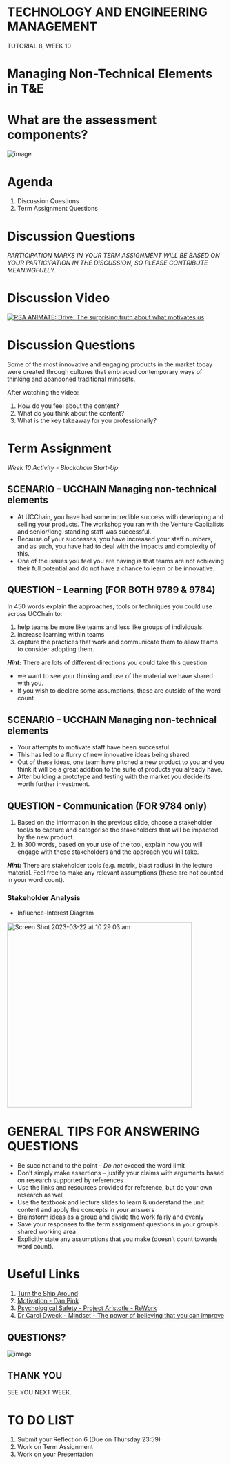 # TECHNOLOGY AND ENGINEERING MANAGEMENT 
TUTORIAL 8, WEEK 10

# Managing Non-Technical Elements in T&E

# What are the assessment components?
![image](https://github.com/I-Man-H/I-TEM/assets/125527438/e051fc88-b15e-4fd5-b3c1-f196c8e40303)


# Agenda
1. Discussion Questions
2. Term Assignment Questions

# Discussion Questions
_PARTICIPATION MARKS IN YOUR TERM ASSIGNMENT WILL BE BASED ON YOUR PARTICIPATION IN THE DISCUSSION, SO PLEASE CONTRIBUTE MEANINGFULLY._

# Discussion Video

[![RSA ANIMATE: Drive: The surprising truth about what motivates us](http://img.youtube.com/vi/u6XAPnuFjJc/0.jpg)](https://www.youtube.com/watch?v=u6XAPnuFjJc)

# Discussion Questions

Some of the most innovative and engaging products in the market today were created through cultures that embraced contemporary ways of thinking and abandoned traditional mindsets.

After watching the video:

1. How do you feel about the content?
2. What do you think about the content?
3. What is the key takeaway for you professionally?

# Term Assignment

_Week 10 Activity - Blockchain Start-Up_

## SCENARIO – UCCHAIN Managing non-technical elements

* At UCChain, you have had some incredible success with developing and selling your products. The workshop you ran with the Venture Capitalists and senior/long-standing staff was successful.
* Because of your successes, you have increased your staff numbers, and as such, you have had to deal with the impacts and complexity of this.
* One of the issues you feel you are having is that teams are not achieving their full potential and do not have a chance to learn or be innovative.

## QUESTION – Learning (FOR BOTH 9789 & 9784)

In 450 words explain the approaches, tools or techniques you could use across UCChain to:
1. help teams be more like teams and less like groups of individuals.
2. increase learning within teams
3. capture the practices that work and communicate them to allow teams to consider adopting them.

**_Hint:_** There are lots of different directions you could take this question
* we want to see your thinking and use of the material we have shared with you.
* If you wish to declare some assumptions, these are outside of the word count.


## SCENARIO – UCCHAIN Managing non-technical elements

* Your attempts to motivate staff have been successful.
* This has led to a flurry of new innovative ideas being shared.
* Out of these ideas, one team have pitched a new product to you and you think it will be a great addition to the suite of products you already have.
* After building a prototype and testing with the market you decide its worth further investment.

## QUESTION - Communication (FOR 9784 only)

1. Based on the information in the previous slide, choose a stakeholder tool/s to capture and categorise the stakeholders that will be impacted by the new product.
2. In 300 words, based on your use of the tool, explain how you will engage with these stakeholders and the approach you will take.

**_Hint:_** There are stakeholder tools (e.g. matrix, blast radius) in the lecture material.
Feel free to make any relevant assumptions (these are not counted in your word count).

### Stakeholder Analysis

 * Influence-Interest Diagram
<img width="428" alt="Screen Shot 2023-03-22 at 10 29 03 am" src="https://user-images.githubusercontent.com/125527438/226764506-14c55f9a-9d42-4b15-aa71-7651313adbe4.png">


# GENERAL TIPS FOR ANSWERING QUESTIONS

* Be succinct and to the point – *Do not* exceed the word limit
* Don’t simply make assertions – justify your claims with arguments based on research supported by references
* Use the links and resources provided for reference, but do your own research as well
* Use the textbook and lecture slides to learn & understand the unit content and apply the concepts in your answers
* Brainstorm ideas as a group and divide the work fairly and evenly
* Save your responses to the term assignment questions in your group’s shared working area
* Explicitly state any assumptions that you make (doesn’t count towards word count).

# Useful Links
1. [Turn the Ship Around](https://youtu.be/HYXH2XUfhfo)
2. [Motivation - Dan Pink](https://www.youtube.com/watch?v=u6XAPnuFjJc&t=32s)
3. [Psychological Safety - Project Aristotle - ReWork](https://rework.withgoogle.com/print/guides/5721312655835136/)
4. [Dr Carol Dweck - Mindset - The power of believing that you can improve](https://www.ted.com/talks/carol_dweck_the_power_of_believing_that_you_can_improve)



## QUESTIONS?
![image](https://github.com/I-Man-H/I-TEM/assets/125527438/f49bdc28-177f-4e89-9b83-99088bd1eb65)


## THANK YOU
SEE YOU NEXT WEEK.


# TO DO LIST
1. Submit your Reflection 6 (Due on Thursday 23:59)
2. Work on Term Assignment
3. Work on your Presentation

